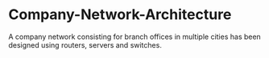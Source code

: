 # Company-Network-Architecture
A company network consisting for branch offices in multiple cities has been designed using routers, servers and switches.

